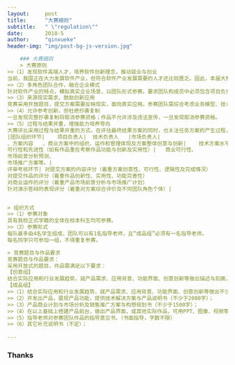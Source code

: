 ```yaml
---
layout:     post
title:      "大赛细则"
subtitle:   " \"regulation\""
date:       2018-5
author:     "qinxueke"
header-img: "img/post-bg-js-version.jpg"

    ### 大赛细则
    > 大赛原则
>>（1）发现软件高端人才，培养软件创新理念，推动就业与创业
当前，我国正在大力发展软件产业，但符合软件产业发展需要的人才还比较匮乏。因此，本届大赛将从团队组织、竞赛内容和大赛评审等各方面突出对IT技术、管理技能和市场推广等软件产业核心要素的考察，紧扣软件产业发展的脉搏，发现并培养符合软件产业发展的优秀人才，并推动企业与优秀人才的“联姻”。
>>（2）多角色团队合作，融合企业模式
针对软件产业的特点，模拟真实企业场景，以团队形式参赛。要求团队构成员中必须包含项目负责人（类似于项目经理），技术负责人（类似于技术经理或开发组长）和市场负责人（类似于市场经理或销售经理）。相应的团队成员必须承担起对应的角色职责，并在相应的提交方案、演示答辩等环节中加以体现。
>>（3）来源现实需求，鼓励创新应用
竞赛采用开放题目，提交方案需要反映现实，面向真实应用。参赛团队需综合考虑业务模型、技术方案、商业可行性等各种因素，提供完整解决方案，鼓励团队结合实际创新。
>>（4）允许参考创新，但杜绝抄袭复制
一旦发现完整抄袭复制将取消参赛资格；作品不允许涉及违法宣传，一旦发现取消参赛资格。
>>（5）过程与结果并重，增强能力培养导向
大赛评比采用过程与结果并重的方式。在评估最终结果方案的同时，也关注任务方案的产生过程，关注团队采用的思路与方法论以及在此过程中体现出来的综合素质、团队意识与解决问题的能力，体现出重人才、重素质的评价导向。评审方案如下表：
|团队组织环节|	项目负责人|	技术负责人	|市场负责人|
、方案内容	、商业方案中的组织、运作和管理体现及方案整体创意与创新|	技术方案水平
可行性和先进性（如有作品重在考察作品功能与创新及实用性）|	商业可行性、
市场前景分析预测、
市场推广方案等。|
评审考核环节|	对提交方案的内容评分（着重方案创意性、可行性、逻辑性及完成情况）
对提交作品的评分（着重作品创新性、实用性、功能完善性）
对商业运作的评分（着重产品市场前景分析与市场推广计划）
针对演示答辩的表现评分（着重对方案综合评价及不同团队角色个体）|


> 组织方式   
>>（1）参赛对象
具有我校正式学籍的全体在校本科生均可参赛。
>>（2）参赛形式
每队最多由4名学生组成，团队可以有1名指导老师，且“成品组”必须有一名指导老师。
每名同学只可参加一组，不得重复参赛。

> 竞赛题目与作品要求
竞赛题目与作品要求：
采用开放式的题目，作品需满足以下要求：
【创意组】
结合实际应用和行业发展趋势，就产品需求、应用背景、功能界面、创意创新等做出描述与刻画，策划书内容建议不少于8000字（影响评分）。其中应包括：可行性研究与计划、需求分析、软件整体构思、产品功能，技术解决方案、产品使用说明书、功能界面设计、创新创意观点、并包括简单的产品商业计划与市场分析及销售推广方案与构想规划等（可适当自由发挥增加报告书内容）。
【成品组】
>>（1）结合实际应用和行业发展趋势，就产品需求、应用背景、功能界面、创意创新等做出不少于2000字的产品报告书。其中应包括：可行性研究与计划、需求分析、软件整体构思、产品功能介绍、创新创意观点、其他产品介绍等（可适当自由发挥增加报告书内容）。
>>（2）开发出产品，展现产品功能，提供技术解决方案与产品说明书（不少于2000字）；
>>（3）产品商业计划与市场分析及销售推广方案与构想规划书（不少于1500字）；
>>（4）在以上基础上搭建产品前台，做出产品界面，或其他实际作品，可用PPT、图像、视频等来辅助展示；
>>（5）指导老师对参赛团队作品的指导意见书。（书面指导，字数不限）
>>（6）其它补充说明书（不定）；
   
---
```





### Thanks


